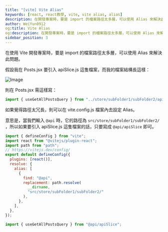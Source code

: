 ```yaml
---
title: "[vite] Vite Alias"
keywords: [react, react教學, vite, vite alias, alias]
description: 在開發專案時，要是 import 的檔案路徑太多層，可以使用 Alias 來解決此問題。
author: WeiYun0912
og:title: Vite Alias
og:description: 在開發專案時，要是 import 的檔案路徑太多層，可以使用 Alias 來解決此問題。
sidebar_position: 3
---
```


在使用 Vite 開發專案時，要是 import 的檔案路徑太多層，可以使用 Alias 來解決此問題。

假設我在 Posts.jsx 要引入 apiSlice.js 這隻檔案，而我的檔案結構長這樣：

![Image](https://i.imgur.com/Yt6CkOt.png)

則在 Posts.jsx 需這樣寫：

```jsx title='Posts.jsx' showLineNumbers
import { useGetAllPostsQuery } from "../store/subFolder1/subFolder2/apiSlice";
```

如果覺得路徑太冗長，則可以在 vite.config.js 檔案內去設定 Alias。

意思是，當我們輸入 `@api` 時，它的路徑為 `src/store/subFolder1/subFolder2/` ，所以如果要引入 apiSlice.js 這隻檔案的話，只要寫成 `@api/apiSlice` 即可。

```js title='vite.config.js' showLineNumbers {10-13}
import { defineConfig } from "vite";
import react from "@vitejs/plugin-react";
import path from "path";
// https://vitejs.dev/config/
export default defineConfig({
  plugins: [react()],
  resolve: {
    alias: [
      {
        find: "@api",
        replacement: path.resolve(
          __dirname,
          "src/store/subFolder1/subFolder2/"
        ),
      },
    ],
  },
});
```

```jsx title='Posts.jsx' showLineNumbers
import { useGetAllPostsQuery } from "@api/apiSlice";
```
